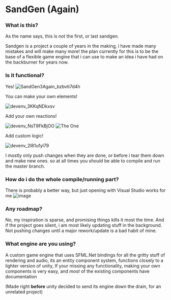 # SandGen (Again)


### What is this?
As the name says, this is not the first, or last sandgen.

Sandgen is a project a couple of years in the making, i have made many mistakes and will make many more!
the plan currently for this is to be the base of a flexible game engine
that i can use to make an idea i have had on the backburner for years now.

### Is it functional?
Yes!
![SandGen3Again_bzbvti7d4h](https://github.com/timmyred456/SandGen3/assets/24467262/ac56ffe1-2688-44d0-8d93-6c6894801efe)

You can make your own elements!

![devenv_3KKqNDkxsv](https://github.com/timmyred456/SandGen3/assets/24467262/4ac210b4-f540-45fe-91ab-799566f2d784)

Add your own reactions!

![devenv_NsT9FkBjOO](https://github.com/timmyred456/SandGen3/assets/24467262/4af1bd4f-db52-4779-8352-0a81c099eead)
![The One](https://github.com/timmyred456/SandGen3/assets/24467262/2dcb91d5-ab1a-47f4-bb8f-6ae28399f20a)


Add custom logic!

![devenv_2l81ufyl79](https://github.com/timmyred456/SandGen3/assets/24467262/d8179c78-5a7a-4d75-adaf-926cc9ae5645)



I mostly only push changes when they are done, or before i tear them down and make new ones. so at all times you *should* be able to
compile and run the master branch.

### How do i do the whole compile/running part?
There is probably a better way, but just opening with Visual Studio works for me
![image](https://github.com/timmyred456/SandGen3/assets/24467262/826605a4-55f3-4cbe-8509-1d1679d22942)

### Any roadmap?
No, my inspiration is sparse, and promising things kills it most the time.
And if the project goes silent, i am most likely updating stuff in the background.
Not pushing changes until a major rework/update is a bad habit of mine.

### What engine are you using?
A custom game engine that uses SFML.Net bindings for all the gritty stuff of rendering and audio,
its an entity component system, functions closely to a lighter version of unity,
If your missing any functionality, making your own components is very easy, and *most* of the existing components have documentation

(Made right **before** unity decided to send its engine down the drain, for an unrelated project)
